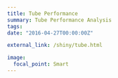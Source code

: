 ```yaml
---
title: Tube Performance
summary: Tube Performance Analysis
tags:
date: "2016-04-27T00:00:00Z"

external_link: /shiny/tube.html

image:
  focal_point: Smart
---
```




